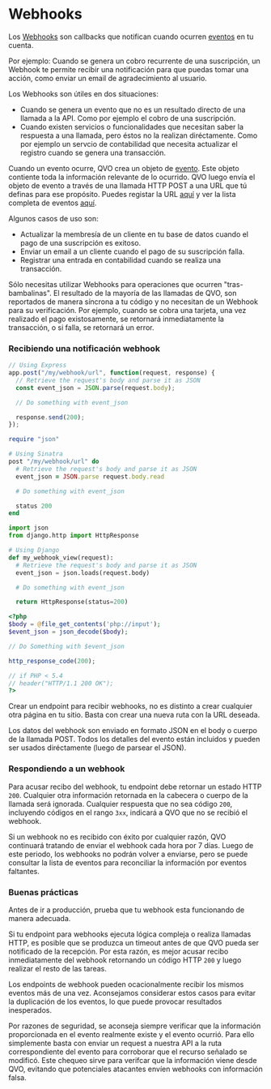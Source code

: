 # Webhooks

Los [Webhooks](https://es.wikipedia.org/wiki/Webhook) son callbacks que notifican cuando ocurren [eventos](#eventos)
en tu cuenta.

Por ejemplo: Cuando se genera un cobro recurrente de una suscripción, un Webhook te permite recibir una notificación para que puedas tomar una acción, como enviar un email de agradecimiento al usuario.

Los Webhooks son útiles en dos situaciones:

- Cuando se genera un evento que no es un resultado directo de una llamada a la API. Como por ejemplo el cobro de una suscripción.
- Cuando existen servicios o funcionalidades que necesitan saber la respuesta a una llamada, pero éstos no la realizan diréctamente. Como por ejemplo un servcio de contabilidad que necesita actualizar el registro cuando se genera una transacción.

Cuando un evento ocurre, QVO crea un objeto de [evento](#eventos). Este objeto contiente toda la información relevante de lo ocurrido. QVO luego envía el objeto de evento a través de una llamada HTTP POST a una URL que tú definas para ese propósito. Puedes registar la URL [aquí](https://dashboard.qvo.cl) y ver la lista completa de eventos [aquí](#tipos-de-evento).

Algunos casos de uso son:

- Actualizar la membresía de un cliente en tu base de datos cuando el pago de una suscripción es exitoso.
- Enviar un email a un cliente cuando el pago de su suscripción falla.
- Registrar una entrada en contabilidad cuando se realiza una transacción.

Sólo necesitas utilizar Webhooks para operaciones que ocurren "tras-bambalinas". El resultado de la mayoría de las llamadas de QVO, son reportados de manera síncrona a tu código y no necesitan de un Webhook para su verificación. Por ejemplo, cuando se cobra una tarjeta, una vez realizado el pago existosamente, se retornará inmediatamente la transacción, o si falla, se retornará un error.

### Recibiendo una notificación webhook

```javascript
// Using Express
app.post("/my/webhook/url", function(request, response) {
  // Retrieve the request's body and parse it as JSON
  const event_json = JSON.parse(request.body);

  // Do something with event_json

  response.send(200);
});
```

```ruby
require "json"

# Using Sinatra
post "/my/webhook/url" do
  # Retrieve the request's body and parse it as JSON
  event_json = JSON.parse request.body.read

  # Do something with event_json

  status 200
end
```

```python
import json
from django.http import HttpResponse

# Using Django
def my_webhook_view(request):
  # Retrieve the request's body and parse it as JSON
  event_json = json.loads(request.body)

  # Do something with event_json

  return HttpResponse(status=200)
```

````php
<?php
$body = @file_get_contents('php://input');
$event_json = json_decode($body);

// Do Something with $event_json

http_response_code(200);

// if PHP < 5.4
// header("HTTP/1.1 200 OK");
?>
````

Crear un endpoint para recibir webhooks, no es distinto a crear cualquier otra página en tu sitio. Basta con crear una nueva ruta con la URL deseada.

Los datos del webhook son enviado en formato JSON en el body o cuerpo de la llamada POST. Todos los detalles del evento están incluidos y pueden ser usados diréctamente (luego de parsear el JSON).

### Respondiendo a un webhook

Para acusar recibo del webhook, tu endpoint debe retornar un estado HTTP `200`. Cualquier otra información retornada en la cabecera o cuerpo de la llamada será ignorada. Cualquier respuesta que no sea código `200`, incluyendo códigos en el rango `3xx`, indicará a QVO que no se recibió el webhook.

Si un webhook no es recibido con éxito por cualquier razón, QVO continuará tratando de enviar el webhook cada hora por 7 días. Luego de este periodo, los webhooks no podrán volver a enviarse, pero se puede consultar la lista de eventos para reconciliar la información por eventos faltantes.

### Buenas prácticas

Antes de ir a producción, prueba que tu webhook esta funcionando de manera adecuada.

Si tu endpoint para webhooks ejecuta lógica compleja o realiza llamadas HTTP, es posible que se produzca un timeout antes de que QVO pueda ser notificado de la recepción. Por esta razón, es mejor acusar recibo inmediatamente del webhook retornando un código HTTP `200` y luego realizar el resto de las tareas.

Los endpoints de webhook pueden ocacionalmente recibir los mismos eventos más de una vez. Aconsejamos considerar estos casos para evitar la duplicación de los eventos, lo que puede provocar resultados inesperados.

Por razones de seguridad, se aconseja siempre verificar que la información proporcionada en el evento realmente existe y el evento ocurrió. Para ello simplemente basta con enviar un request a nuestra API a la ruta correspondiente del evento para corroborar que el recurso señalado se modificó. Este chequeo sirve para verifcar que la información viene desde QVO, evitando que potenciales atacantes envíen webhooks con información falsa.